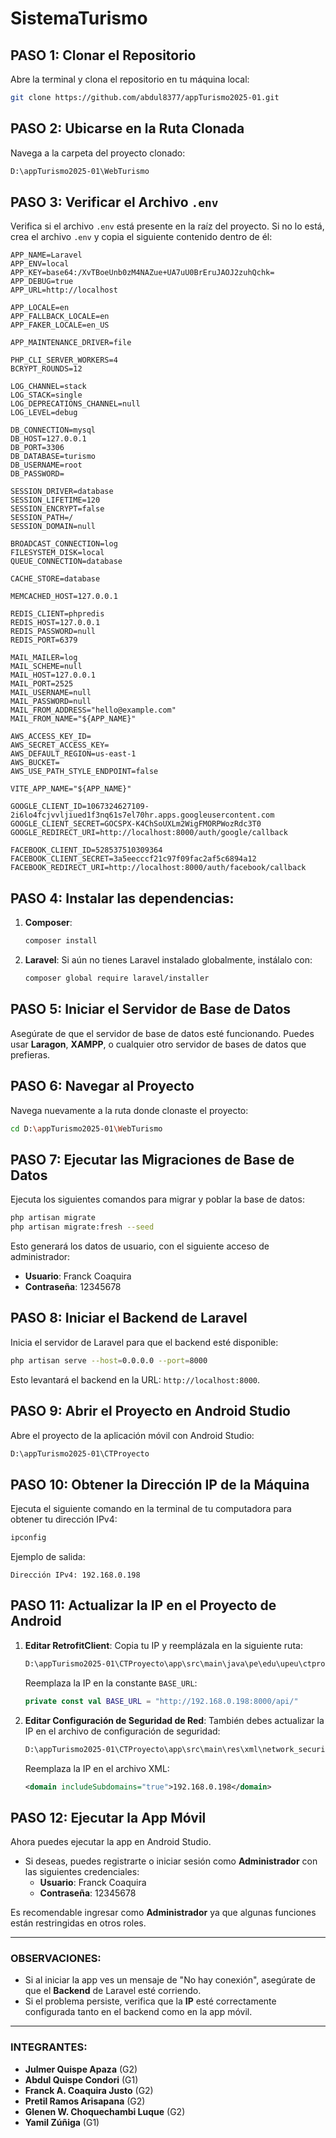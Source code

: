 # SistemaTurismo

## PASO 1: Clonar el Repositorio
Abre la terminal y clona el repositorio en tu máquina local:

```bash
git clone https://github.com/abdul8377/appTurismo2025-01.git
```

## PASO 2: Ubicarse en la Ruta Clonada
Navega a la carpeta del proyecto clonado:

```bash
D:\appTurismo2025-01\WebTurismo
```

## PASO 3: Verificar el Archivo `.env`
Verifica si el archivo `.env` está presente en la raíz del proyecto. Si no lo está, crea el archivo `.env` y copia el siguiente contenido dentro de él:

```dotenv
APP_NAME=Laravel
APP_ENV=local
APP_KEY=base64:/XvTBoeUnb0zM4NAZue+UA7uU0BrEruJAOJ2zuhQchk=
APP_DEBUG=true
APP_URL=http://localhost

APP_LOCALE=en
APP_FALLBACK_LOCALE=en
APP_FAKER_LOCALE=en_US

APP_MAINTENANCE_DRIVER=file

PHP_CLI_SERVER_WORKERS=4
BCRYPT_ROUNDS=12

LOG_CHANNEL=stack
LOG_STACK=single
LOG_DEPRECATIONS_CHANNEL=null
LOG_LEVEL=debug

DB_CONNECTION=mysql
DB_HOST=127.0.0.1
DB_PORT=3306
DB_DATABASE=turismo
DB_USERNAME=root
DB_PASSWORD=

SESSION_DRIVER=database
SESSION_LIFETIME=120
SESSION_ENCRYPT=false
SESSION_PATH=/
SESSION_DOMAIN=null

BROADCAST_CONNECTION=log
FILESYSTEM_DISK=local
QUEUE_CONNECTION=database

CACHE_STORE=database

MEMCACHED_HOST=127.0.0.1

REDIS_CLIENT=phpredis
REDIS_HOST=127.0.0.1
REDIS_PASSWORD=null
REDIS_PORT=6379

MAIL_MAILER=log
MAIL_SCHEME=null
MAIL_HOST=127.0.0.1
MAIL_PORT=2525
MAIL_USERNAME=null
MAIL_PASSWORD=null
MAIL_FROM_ADDRESS="hello@example.com"
MAIL_FROM_NAME="${APP_NAME}"

AWS_ACCESS_KEY_ID=
AWS_SECRET_ACCESS_KEY=
AWS_DEFAULT_REGION=us-east-1
AWS_BUCKET=
AWS_USE_PATH_STYLE_ENDPOINT=false

VITE_APP_NAME="${APP_NAME}"

GOOGLE_CLIENT_ID=1067324627109-2i6lo4fcjvvljiued1f3nq61s7el70hr.apps.googleusercontent.com
GOOGLE_CLIENT_SECRET=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
GOOGLE_REDIRECT_URI=http://localhost:8000/auth/google/callback

FACEBOOK_CLIENT_ID=528537510309364
FACEBOOK_CLIENT_SECRET=3a5eecccf21c97f09fac2af5c6894a12
FACEBOOK_REDIRECT_URI=http://localhost:8000/auth/facebook/callback
```

## PASO 4: Instalar las dependencias:

1. **Composer**:
   ```bash
   composer install
   ```

3. **Laravel**: Si aún no tienes Laravel instalado globalmente, instálalo con:
   ```bash
   composer global require laravel/installer
   ```

## PASO 5: Iniciar el Servidor de Base de Datos
Asegúrate de que el servidor de base de datos esté funcionando. Puedes usar **Laragon**, **XAMPP**, o cualquier otro servidor de bases de datos que prefieras.

## PASO 6: Navegar al Proyecto
Navega nuevamente a la ruta donde clonaste el proyecto:

```bash
cd D:\appTurismo2025-01\WebTurismo
```

## PASO 7: Ejecutar las Migraciones de Base de Datos
Ejecuta los siguientes comandos para migrar y poblar la base de datos:

```bash
php artisan migrate
php artisan migrate:fresh --seed
```

Esto generará los datos de usuario, con el siguiente acceso de administrador:
- **Usuario**: Franck Coaquira
- **Contraseña**: 12345678

## PASO 8: Iniciar el Backend de Laravel
Inicia el servidor de Laravel para que el backend esté disponible:

```bash
php artisan serve --host=0.0.0.0 --port=8000
```

Esto levantará el backend en la URL: `http://localhost:8000`.

## PASO 9: Abrir el Proyecto en Android Studio
Abre el proyecto de la aplicación móvil con Android Studio:

```bash
D:\appTurismo2025-01\CTProyecto
```

## PASO 10: Obtener la Dirección IP de la Máquina
Ejecuta el siguiente comando en la terminal de tu computadora para obtener tu dirección IPv4:

```bash
ipconfig
```

Ejemplo de salida:

```
Dirección IPv4: 192.168.0.198
```

## PASO 11: Actualizar la IP en el Proyecto de Android

1. **Editar RetrofitClient**: Copia tu IP y reemplázala en la siguiente ruta:

   ```bash
   D:\appTurismo2025-01\CTProyecto\app\src\main\java\pe\edu\upeu\ctproyecto\data\remote\Retrofitclient
   ```
   Reemplaza la IP en la constante `BASE_URL`:
   ```kotlin
   private const val BASE_URL = "http://192.168.0.198:8000/api/"
   ```

2. **Editar Configuración de Seguridad de Red**: También debes actualizar la IP en el archivo de configuración de seguridad:
   ```bash
   D:\appTurismo2025-01\CTProyecto\app\src\main\res\xml\network_security_config
   ```
   Reemplaza la IP en el archivo XML:
   ```xml
   <domain includeSubdomains="true">192.168.0.198</domain>
   ```

## PASO 12: Ejecutar la App Móvil

Ahora puedes ejecutar la app en Android Studio.

- Si deseas, puedes registrarte o iniciar sesión como **Administrador** con las siguientes credenciales:
  - **Usuario**: Franck Coaquira
  - **Contraseña**: 12345678

Es recomendable ingresar como **Administrador** ya que algunas funciones están restringidas en otros roles.

---

### **OBSERVACIONES:**

- Si al iniciar la app ves un mensaje de "No hay conexión", asegúrate de que el **Backend** de Laravel esté corriendo.
- Si el problema persiste, verifica que la **IP** esté correctamente configurada tanto en el backend como en la app móvil.

---

### **INTEGRANTES:**
- **Julmer Quispe Apaza** (G2)
- **Abdul Quispe Condori** (G1)
- **Franck A. Coaquira Justo** (G2)
- **Pretil Ramos Arisapana** (G2)
- **Glenen W. Choquechambi Luque** (G2)
- **Yamil Zúñiga** (G1)

